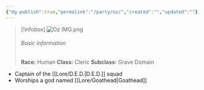 ```yaml
---
{"dg-publish":true,"permalink":"/party/oz/","created":"","updated":""}
---
```



> [!infobox]
> ![Oz IMG.png](/img/user/z_Assets/Oz%20IMG.png)
> ###### Basic Information
> **Race:** Human
> **Class:**  Cleric
> **Subclass:** Grave Domain

- Captain of the [[Lore/D.E.D.\|D.E.D.]] squad 
- Worships a god named [[Lore/Goathead\|Goathead]] 